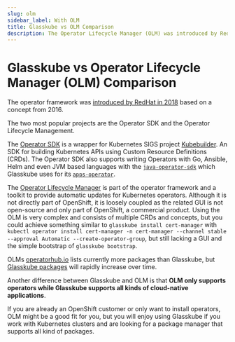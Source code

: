 ```yaml
---
slug: olm
sidebar_label: With OLM
title: Glasskube vs OLM Comparison
description: The Operator Lifecycle Manager (OLM) was introduced by Red Hat to manage operators. Glasskube supports all kinds of cloud-native packages and a GUI.
---
```


# Glasskube vs Operator Lifecycle Manager (OLM) Comparison

The operator framework was [introduced by RedHat in 2018](https://www.redhat.com/en/blog/introducing-operator-framework-building-apps-kubernetes) based on a concept from 2016.

The two most popular projects are the Operator SDK and the Operator Lifecycle Management.

The [Operator SDK](https://github.com/operator-framework/operator-sdk) is a wrapper for Kubernetes SIGS project [Kubebuilder](https://github.com/kubernetes-sigs/kubebuilder).
An SDK for building Kubernetes APIs using Custom Resource Definitions (CRDs).
The Operator SDK also supports writing Operators with Go, Ansible, Helm and even JVM based languages with the [`java-operator-sdk`](https://github.com/operator-framework/java-operator-sdk)
which Glasskube uses for its [`apps-operator`](https://github.com/glasskube/operator).

The [Operator Lifecycle Manager](https://github.com/operator-framework/operator-lifecycle-manager) is part of the operator framework and a toolkit to provide automatic updates for Kubernetes operators.
Although it is not directly part of OpenShift, it is loosely coupled as the related GUI is not open-source and only part of OpenShift, a commercial product.
Using the OLM is very complex and consists of multiple CRDs and concepts, but you could achieve something similar to `glasskube install cert-manager` with
`kubectl operator install cert-manager -n cert-manager --channel stable --approval Automatic --create-operator-group`, but still lacking a GUI and the simple bootstrap of `glasskube bootstrap`.

OLMs [operatorhub.io](https://operatorhub.io/) lists currently more packages than Glasskube,
but [Glasskube packages](https://github.com/glasskube/packages/tree/main/packages) will rapidly increase over time.

Another difference between Glasskube and OLM is that **OLM only supports operators while Glasskube supports all kinds of cloud-native applications**.

If you are already an OpenShift customer or only want to install operators, OLM might be a good fit for you,
but you will enjoy using Glasskube if you work with Kubernetes clusters and are looking for a package manager that supports all kind of packages.
